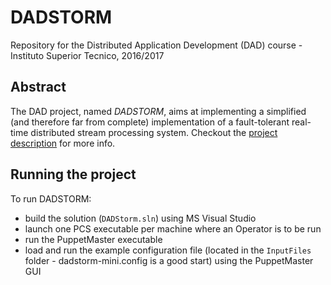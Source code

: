 # DADSTORM

Repository for the Distributed Application Development (DAD) course - Instituto Superior Tecnico, 2016/2017

## Abstract

The DAD project, named  *DADSTORM*, aims at implementing a simplified (and therefore far from complete) implementation of a fault-tolerant real-time distributed stream processing system.
Checkout the [project description](DAD-project-description.pdf) for more info.


## Running the project

To run DADSTORM:
- build the solution (`DADStorm.sln`) using MS Visual Studio
- launch one PCS executable per machine where an Operator is to be run
- run the PuppetMaster executable
- load and run the example configuration file (located in the `InputFiles` folder - dadstorm-mini.config is a good start) using the PuppetMaster GUI
